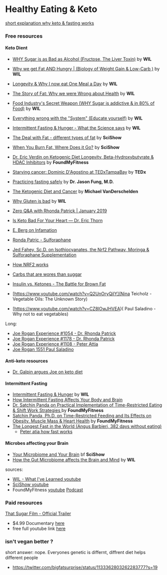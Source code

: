 # Healthy Eating & Keto

[short explanation why keto & fasting works](https://www.youtube.com/watch?v=3d7KkyXnyB4)

### Free resources

#### Keto Dient

* [WHY Sugar is as Bad as Alcohol (Fructose, The Liver Toxin)](https://www.youtube.com/watch?v=f_4Q9Iv7_Ao) by **WIL**
* [Why we get Fat AND Hungry | (Biology of Weight Gain & Low-Carb )](https://www.youtube.com/watch?v=KHaCKudtVi0) by **WIL**
* [Longevity & Why I now eat One Meal a Day](https://www.youtube.com/watch?v=PKfR6bAXr-c)  by **WIL**
* [The Story of Fat: Why we were Wrong about Health](https://www.youtube.com/watch?v=5S6-v37nOtY) by **WIL**
* [Food Industry's Secret Weapon (WHY Sugar is addictive & in 80% of Food)](https://www.youtube.com/watch?v=LPxIssabhTc) by **WIL**
* [Everything wrong with the "System" (Educate yourself)](https://www.youtube.com/watch?v=yzl7oX9FYGE) by **WIL**
* [Intermittent Fasting & Hunger - What the Science says](https://www.youtube.com/watch?v=dFT2IKmwyfg) by **WIL**

* [The Deal with Fat - different types of fat](https://youtu.be/mvvx2yQRbzQ) by **SciShow**
* [When You Burn Fat, Where Does it Go?](https://www.youtube.com/watch?v=C8ialLlcdcw) by **SciShow**
* [Dr. Eric Verdin on Ketogenic Diet Longevity, Beta-Hydroxybutyrate & HDAC Inhibitors](http://podbay.fm/show/818198322/e/1513144932) by **FoundMyFitness**
* [Starving cancer: Dominic D'Agostino at TEDxTampaBay](https://www.youtube.com/watch?v=3fM9o72ykww) by **TEDx**
* [Practicing fasting safely](https://www.dietdoctor.com/important-thing-practicing-fasting-safely) by **Dr. Jason Fung, M.D.**
* [The Ketogenic Diet and Cancer](https://www.youtube.com/watch?v=Q9socQcwPIs) by **Michael VanDerschelden**
* [Why Gluten is bad](https://www.youtube.com/watch?v=M0La27FNrA4) by **WIL**
* [Zero Q&A with Rhonda Patrick | January 2019](https://vimeo.com/309755273)
* [Is Keto Bad For Your Heart — Dr. Eric Thorn](https://www.youtube.com/watch?v=pxUD8fEHpTk)
* [E. Berg on Infamation](https://www.youtube.com/watch?v=AHkvagiOE8U)
* [Ronda Patric - Sulforaphane](https://www.youtube.com/watch?v=zz4YVJ4aRfg)
* [Jed Fahey, Sc.D. on Isothiocyanates, the Nrf2 Pathway, Moringa &     Sulforaphane Supplementation](https://www.youtube.com/watch?v=Q0lBVCpq8jc)
* [How NRF2 works](https://www.youtube.com/watch?v=ZFsUwQHla_0)

* [Carbs that are wores than suggar](https://www.youtube.com/watch?v=Q0lBVCpq8jc&list=WL&index=81)

* [Insulin vs. Ketones - The Battle for Brown Fat](https://www.youtube.com/watch?v=8t1JN0RgvO4)

* [https://www.youtube.com/watch?v=Q2UnOryQiIY](Nina Teicholz - Vegetable Oils: The Unknown Story)

* [https://www.youtube.com/watch?v=CZ8lOwJHVEA)( Paul Saladino - Why not to eat vegetables)

Long:

* [Joe Rogan Experience #1054 - Dr. Rhonda Patrick](https://www.youtube.com/watch?v=A9Mj0Q9y084)
* [Joe Rogan Experience #1178 - Dr. Rhonda Patrick](https://www.youtube.com/watch?v=9M8X_bs_fzI)
* [Joe Rogan Experience #1108 - Peter Attia](https://www.youtube.com/watch?v=gP1NA5f4LfE)
* [Joe Rogan 1551 Paul Saladino  ](https://www.youtube.com/watch?v=s8tJ-R28HX8)

#### Anti-keto resources

* [Dr. Galpin argues Joe on keto diet](https://www.youtube.com/watch?v=PBNQQmFAIBw)


#### Intermittent Fasting

* [Intermittent Fasting & Hunger](https://www.youtube.com/watch?v=dFT2IKmwyfg) by **WIL**
* [How Intermittent Fasting Affects Your Body and Brain](https://www.youtube.com/watch?v=Sgeh2w0j51w)
* [Dr. Satchin Panda on Practical Implementation of Time-Restricted Eating & Shift Work Strategies
](https://www.foundmyfitness.com/episodes/satchin-round-2)  by **FoundMyFitness**
* [Satchin Panda, Ph.D. on Time-Restricted Feeding and Its Effects on Obesity, Muscle Mass & Heart Health](https://www.foundmyfitness.com/episodes/satchin-panda) by **FoundMyFitness**
* [The Longest Fast in the World (Angus Barbieri, 382 days without eating)](https://youtu.be/u0qaaaU9NPU)
  * [Peter atia how fast works](https://www.youtube.com/watch?v=tiQevGDPgRY)

#### Microbes affecting your Brain

* [Your Microbiome and Your Brain](https://www.youtube.com/watch?v=2ycHwcV9MvM) bf **SciShow**
* [How the Gut Microbiome affects the Brain and Mind](https://www.youtube.com/watch?v=b4CBy0uVqRc) by **WIL**


sources:

* [WIL - What I've Learned youtube](https://www.youtube.com/channel/UCqYPhGiB9tkShZorfgcL2lA)
* [SciShow youtube](https://www.youtube.com/channel/UCZYTClx2T1of7BRZ86-8fow)
* FoundMyFitness [youtube](https://www.youtube.com/channel/UCWF8SqJVNlx-ctXbLswcTcA) [Podcast](http://podbay.fm/show/818198322)


### Paid resources

[That Sugar Film - Official Trailer](https://www.youtube.com/watch?v=6uaWekLrilY)
* $4.99 Documentary [here](https://itunes.apple.com/us/movie/that-sugar-film/id1004230408)
* free full youtube link [here](https://www.youtube.com/watch?v=w0QoMDYdL3g)

### isn't vegan better ?

short answer: nope. Everyones genetic is differnt, diffrent diet helps
different people

* https://twitter.com/bigfatsurprise/status/1133362803262283777?s=19
